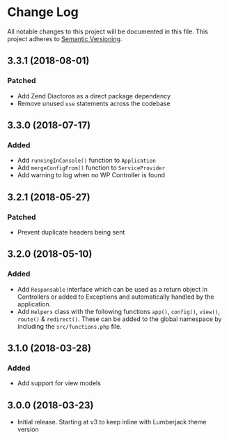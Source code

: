 # Change Log
All notable changes to this project will be documented in this file.
This project adheres to [Semantic Versioning](http://semver.org/).

## 3.3.1 (2018-08-01)

### Patched

- Add Zend Diactoros as a direct package dependency
- Remove unused `use` statements across the codebase

## 3.3.0 (2018-07-17)

### Added

- Add `runningInConsole()` function to `Application`
- Add `mergeConfigFrom()` function to `ServiceProvider`
- Add warning to log when no WP Controller is found

## 3.2.1 (2018-05-27)

### Patched

- Prevent duplicate headers being sent

## 3.2.0 (2018-05-10)

### Added

- Add `Responsable` interface which can be used as a return object in Controllers or added to Exceptions and automatically handled by the application.
- Add `Helpers` class with the following functions `app()`, `config()`, `view()`, `route()` & `redirect()`. These can be added to the global namespace by including the `src/functions.php` file.

## 3.1.0 (2018-03-28)

### Added

- Add support for view models

## 3.0.0 (2018-03-23)
- Initial release. Starting at v3 to keep inline with Lumberjack theme version
